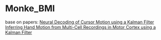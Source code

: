 # Monke_BMI

base on papers:
[Neural Decoding of Cursor Motion using a Kalman Filter](https://citeseerx.ist.psu.edu/document?repid=rep1&type=pdf&doi=5eaa36d816577d2e8046e42e132bcf1bc8dc02d5)
[Inferring Hand Motion from Multi-Cell Recordings in
Motor Cortex using a Kalman Filter](http://static.cs.brown.edu/people/mjblack/Papers/sab2002.pdf)
